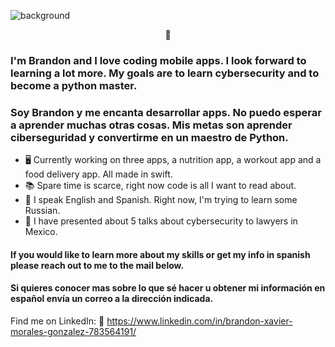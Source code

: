![background](https://i.imgur.com/Rlwq8KN.png)

<p align="center">📱</p>

### I'm Brandon and I love coding mobile apps. I look forward to learning a lot more. My goals are to learn cybersecurity and to become a  python master. 

### Soy Brandon y me encanta desarrollar apps. No puedo esperar a aprender muchas otras cosas. Mis metas son aprender ciberseguridad y convertirme en un maestro de Python.

* 🖥 Currently working on three apps, a nutrition app, a workout app and a food delivery app. All made in swift.
* 📚 Spare time is scarce, right now code is all I want to read about.
* 💬 I speak English and Spanish. Right now, I'm trying to learn some Russian. 
* 🧳 I have presented about 5 talks about cybersecurity to lawyers in Mexico. 

#### If you would like to learn more about my skills or get my info in spanish please reach out to me to the mail below.
#### Si quieres conocer mas sobre lo que sé hacer u obtener mi información en español envía un correo a la dirección indicada. 

Find me on LinkedIn: 📡 https://www.linkedin.com/in/brandon-xavier-morales-gonzalez-783564191/
